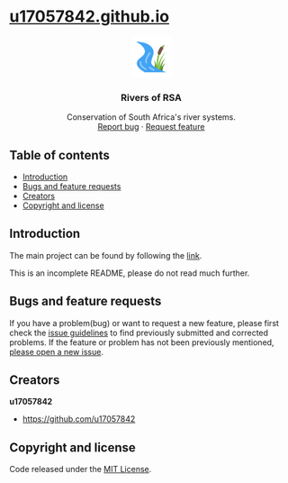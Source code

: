 <a href="https://u17057842.github.io"><h1>u17057842.github.io</h1></a>

<p align="center">
  <a href="https://u17057842.github.io">
    <img src="river-icon.png" alt="Logo" width=72 height=72>
  </a>

  <h3 align="center">Rivers of RSA</h3>

  <p align="center">
    Conservation of South Africa's river systems.
    <br>
    <a href="https://github.com/u17057842/u17057842.github.io/issues/new?template=bug.md">Report bug</a>
    ·
    <a href="https://github.com/u17057842/u17057842.github.io/issues/new?template=feature.md&labels=feature">Request feature</a>
  </p>
</p>


## Table of contents

- [Introduction](#introduction)
- [Bugs and feature requests](#bugs-and-feature-requests)
- [Creators](#creators)
- [Copyright and license](#copyright-and-license)


## Introduction

The main project can be found by following the <a href="https://u17057842.github.io">link</a>.

This is an incomplete README, please do not read much further. 


## Bugs and feature requests

If you have a problem(bug) or want to request a new feature, please first check the [issue guidelines](https://github.com/u17057842/u17057842.github.io/blob/master/CONTRIBUTING.md) to find previously submitted and corrected problems. If the feature or problem has not been previously mentioned, [please open a new issue](https://github.com/u17057842/u17057842.github.io/issues/new).


## Creators

**u17057842**

- <https://github.com/u17057842>


## Copyright and license

Code released under the [MIT License](https://github.com/u17057842/u17057842.github.io/blob/master/LICENSE).

